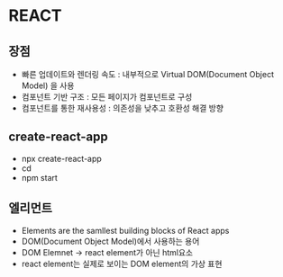 # REACT

## 장점
- 빠른 업데이트와 렌더링 속도 : 내부적으로 Virtual DOM(Document Object Model) 을 사용
- 컴포넌트 기반 구조 : 모든 페이지가 컴포넌트로 구성
- 컴포넌트를 통한 재사용성 : 의존성을 낮추고 호환성 해결 방향

## create-react-app
 - npx create-react-app <your-project-name>
 - cd <your-project-name>
 - npm start

## 엘리먼트
 - Elements are the samllest building blocks of React apps
 - DOM(Document Object Model)에서 사용하는 용어
 - DOM Elemnet -> react element가 아닌 html요소
 - react element는 실제로 보이는 DOM element의 가상 표현